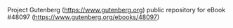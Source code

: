 Project Gutenberg (https://www.gutenberg.org) public repository for eBook #48097 (https://www.gutenberg.org/ebooks/48097)
